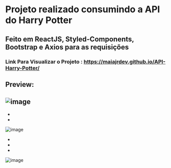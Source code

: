 # Projeto realizado consumindo a API do Harry Potter

## Feito em ReactJS, Styled-Components, Bootstrap e Axios para as requisições 

### Link Para Visualizar o Projeto : https://maiajrdev.github.io/API-Harry-Potter/

## Preview:

![image](https://user-images.githubusercontent.com/88292112/156810562-5fac31b0-e1a0-40d6-94ef-12fedd3d8e08.png)
-
-
-
![image](https://user-images.githubusercontent.com/88292112/156812373-f98a8240-01c9-4f78-8975-0edff2c67cc7.png)

-
-
-
![image](https://user-images.githubusercontent.com/88292112/156810817-4b040af2-2dc3-459d-843c-b7e202047c04.png)

